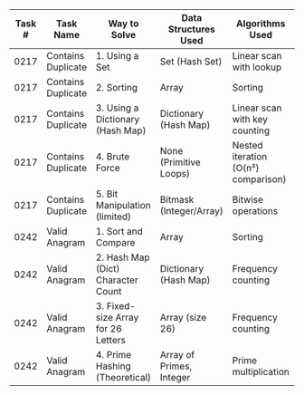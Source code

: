 | Task # | Task Name         | Way to Solve                     | Data Structures Used     | Algorithms Used                     | Is There Editorial | Level |
|--------|-------------------|----------------------------------|---------------------------|-------------------------------------|--------|--------|
| 0217    | Contains Duplicate | 1. Using a Set                   | Set (Hash Set)            | Linear scan with lookup             | No    | Easy    |
| 0217    | Contains Duplicate | 2. Sorting                       | Array                     | Sorting | No    | Easy    |
| 0217    | Contains Duplicate | 3. Using a Dictionary (Hash Map) | Dictionary (Hash Map)     | Linear scan with key counting       | No    | Easy    |
| 0217    | Contains Duplicate | 4. Brute Force                   | None (Primitive Loops)    | Nested iteration (O(n²) comparison) | No    | Easy    |
| 0217    | Contains Duplicate | 5. Bit Manipulation (limited)    | Bitmask (Integer/Array)   | Bitwise operations                  | No    | Easy    |
| 0242    | Valid Anagram  | 1. Sort and Compare                   | Array                       | Sorting                | No    | Easy    |
| 0242    | Valid Anagram  | 2. Hash Map (Dict) Character Count     | Dictionary (Hash Map)       | Frequency counting                     | No    | Easy    |
| 0242    | Valid Anagram  | 3. Fixed-size Array for 26 Letters     | Array (size 26)             | Frequency counting                     | No    | Easy    |
| 0242    | Valid Anagram  | 4. Prime Hashing (Theoretical)         | Array of Primes, Integer    | Prime multiplication                   | No    | Easy    |
